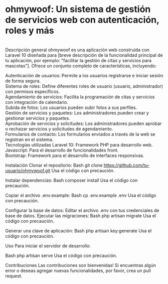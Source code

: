 <h1>ohmywoof: Un sistema de gestión de servicios web con autenticación, roles y más </h1><br>
Descripción general
ohmywoof es una aplicación web construida con Laravel 10 diseñada para [breve descripción de la funcionalidad principal de tu aplicación, por ejemplo: "facilitar la gestión de citas y servicios para mascotas"]. Ofrece un conjunto completo de características, incluyendo: <br>

Autenticación de usuarios: Permite a los usuarios registrarse e iniciar sesión de forma segura. <br>
Sistema de roles: Define diferentes roles de usuario (usuario, administrador) con permisos específicos. <br>
Agendamiento de servicios: Facilita la programación de citas y servicios con integración de calendario. <br>
Subida de fotos: Los usuarios pueden subir fotos a sus perfiles. <br>
Gestión de servicios y paquetes: Los administradores pueden crear y gestionar servicios y paquetes. <br>
Aprobación de servicios y solicitudes: Los administradores pueden aprobar o rechazar servicios y solicitudes de agendamiento. <br>
Formularios de contacto: Los formularios enviados a través de la web se registran en el sistema.<br>
Tecnologías utilizadas
Laravel 10: Framework PHP para desarrollo web.
Javascript: Para el desarrollo de funcionalidades front.    
Bootstrap: Framework para el desarrollo de interfaces responsivas.

Instalación
Clonar el repositorio:
Bash
git clone https://github.com/tu-usuario/ohmywoof.git
Usa el código con precaución.

Instalar dependencias:
Bash
composer install
Usa el código con precaución.

Copiar el archivo .env.example:
Bash
cp .env.example .env
Usa el código con precaución.

Configurar la base de datos: Editar el archivo .env con tus credenciales de base de datos.
Ejecutar las migraciones:
Bash
php artisan migrate
Usa el código con precaución.

Generar una clave de aplicación:
Bash
php artisan key:generate
Usa el código con precaución.

Uso
Para iniciar el servidor de desarrollo:

Bash
php artisan serve
Usa el código con precaución.

Contribuciones
Las contribuciones son bienvenidas! Si encuentras algún error o deseas agregar nuevas funcionalidades, por favor, crea un pull request.
